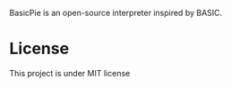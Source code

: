 



BasicPie is an open-source interpreter inspired by BASIC.

# License
This project is under MIT license
